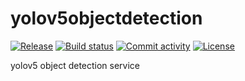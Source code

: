 # yolov5objectdetection

[![Release](https://img.shields.io/github/v/release/TataiQ/yolov5objectdetection)](https://img.shields.io/github/v/release/TataiQ/yolov5objectdetection)
[![Build status](https://img.shields.io/github/actions/workflow/status/TataiQ/yolov5objectdetection/main.yml?branch=main)](https://github.com/TataiQ/yolov5objectdetection/actions/workflows/main.yml?query=branch%3Amain)
[![Commit activity](https://img.shields.io/github/commit-activity/m/TataiQ/yolov5objectdetection)](https://img.shields.io/github/commit-activity/m/TataiQ/yolov5objectdetection)
[![License](https://img.shields.io/github/license/TataiQ/yolov5objectdetection)](https://img.shields.io/github/license/TataiQ/yolov5objectdetection)

yolov5 object detection service